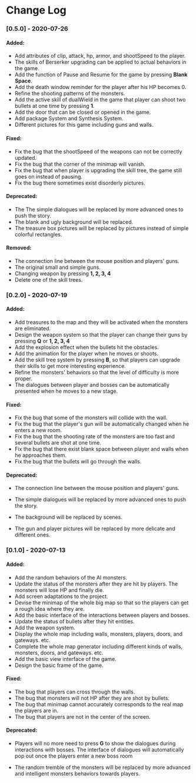 # Change Log

### [0.5.0] - 2020-07-26

#### Added:

* Add attributes of clip, attack, hp, armor, and shootSpeed to the player.
* The skills of Berserker upgrading can be applied to actual behaviors in the game.
* Add the function of Pause and Resume for the game by pressing **Blank Space**.
* Add the death window reminder for the player after his HP becomes 0.
* Refine the shooting patterns of the monsters.
* Add the active skill of dualWield in the game that player can shoot two bullets at one time by pressing **1**.
* Add the door that can be closed or opened in the game.
* Add package System and Synthesis System.
* Different pictures for this game including guns and walls.

#### Fixed:

* Fix the bug that the shootSpeed of the weapons can not be correctly updated.
* Fix the bug that the corner of the minimap will vanish.
* Fix the bug that when player is upgrading the skill tree, the game still goes on instead of pausing.
* Fix the bug there sometimes exist disorderly pictures.

#### Deprecated:

* The The simple dialogues will be replaced by more advanced ones to push the story.
* The blank and ugly background will be replaced.
* The treasure box pictures will be replaced by pictures instead of simple colorful rectangles.

#### Removed: 

* The connection line between the mouse position and players' guns.
* The original small and simple guns.
* Changing weapon by pressing **1, 2, 3, 4**
* Delete one of the skill trees.

### [0.2.0] - 2020-07-19

#### Added:

* Add treasures to the map and they will be activated when the monsters are eliminated.
* Design the weapon system so that the player can change their guns by pressing **Q** or **1, 2, 3, 4**
* Add the explosion effect when the bullets hit the obstacles.
* Add the animation for the player when he moves or shoots.
* Add the skill tree system by pressing **B**, so that players can upgrade their skills to get more interesting experience.
* Refine the monsters' behaviors so that the level of difficulty is more proper.
* The dialogues between player and bosses can be automatically presented when he moves to a new stage.

#### Fixed:

* Fix the bug that some of the monsters will collide with the wall.
* Fix the bug that the player's gun will be automatically changed when he enters a new room.
* Fix the bug that the shooting rate of the monsters are too fast and several bullets are shot at one time.
* Fix the bug that there exist blank space between player and walls when he approaches them.
* Fix the bug that the bullets will go through the walls.

#### Deprecated:

* The connection line between the mouse position and players' guns.

* The simple dialogues will be replaced by more advanced ones to push the story.

* The background will be replaced by scenes.

* The gun and player pictures will be replaced by more delicate and different ones.

  

### [0.1.0] - 2020-07-13

#### Added:

* Add the random behaviors of the AI monsters. 
* Update the status of the monsters after they are hit by players. The monsters will lose HP and finally die.
* Add screen adaptations to the project.
* Devise the minimap of the whole big map so that so the players can get a rough idea where they are.
* Add the basic interface of the interactions between players and bosses.
* Update the status of bullets after they hit entities.
* Add the weapon system.
* Display the whole map including walls, monsters, players, doors, and gateways. etc.
* Complete the whole map generator including different kinds of walls, monsters, doors, and gateways. etc.
* Add the basic view interface of the game.
* Design the basic frame of the game.

#### Fixed:

* The bug that players can cross through the walls.
* The bug that monsters will not HP after they are shot by bullets.
* The bug that minimap cannot accurately corresponds to the real map the players are in.
* The bug that players are not in the center of the screen.

#### Deprecated:

* Players will no more need to press **G** to show the dialogues during interactions with bosses. The interface of dialogues will automatically pop out once the players enter a new boss room

* The random tremble of the monsters will be replaced by more advanced and intelligent monsters behaviors towards players.






